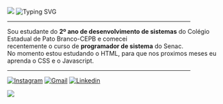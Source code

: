 
<img src="https://capsule-render.vercel.app/api?type=waving&height=150&color=FF0000">

<img src="https://readme-typing-svg.demolab.com?font=Fira+Code&pause=1000&color=FF0000&center=true&random=false&width=900&lines=Hello%2C+my+name+is+Jessica;I'm+16+years+old;I+from+Brasil" alt="Typing SVG" />

<hr width="84%">

<p align="">   Sou estudante do <b>2º ano de desenvolvimento de sistemas</b> do Colégio Estadual de Pato Branco-CEPB e comecei
<br> recentemente o curso de <b>programador de sistema</b> do Senac.
<br>
No momento estou estudando o HTML, para que nos proximos meses eu aprenda o CSS e o Javascript. </p>
 <hr width="84%">

  <a href="https://www.instagram.com/dhglmx_15/" target="_blank"><img src="https://img.shields.io/badge/-Instagram-%23E4405F?style=for-the-badge&logo=instagram&logoColor=blue" target="_blank" title=Instagram></a> 
  <a href = "mailto:jessicaedines15@gmail.com"><img src="https://img.shields.io/badge/-Gmail-%23333?style=for-the-badge&logo=gmail&logoColor=red" target="_blank" title=Gmail></a>
  <a href="https://www.linkedin.com/in/jessica-luana-gula-dreher/" target="_blank"><img src="https://img.shields.io/badge/-LinkedIn-%230077B5?style=for-the-badge&logo=linkedin&logoColor=grey" target="_blank" title=Linkedin> </a> 
  

<img src="https://capsule-render.vercel.app/api?type=waving&height=150&color=FF0000&section=footer">

